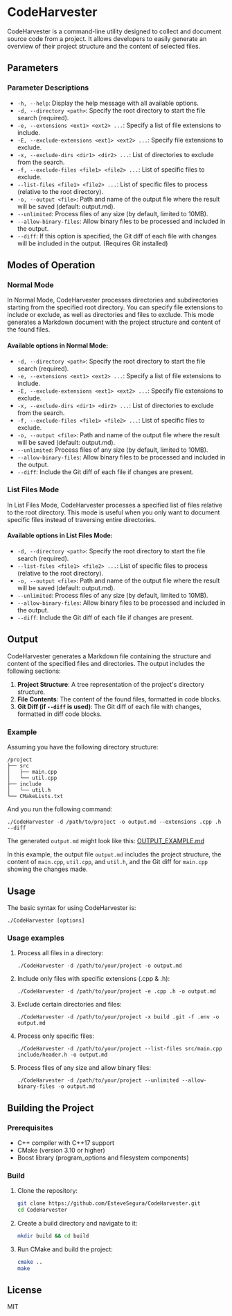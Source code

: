 # CodeHarvester

CodeHarvester is a command-line utility designed to collect and document source code from a project. It allows developers to easily generate an overview of their project structure and the content of selected files.

## Parameters

### Parameter Descriptions

- `-h, --help`: Display the help message with all available options.
- `-d, --directory <path>`: Specify the root directory to start the file search (required).
- `-e, --extensions <ext1> <ext2> ...`: Specify a list of file extensions to include.
- `-E, --exclude-extensions <ext1> <ext2> ...`: Specify file extensions to exclude.
- `-x, --exclude-dirs <dir1> <dir2> ...`: List of directories to exclude from the search.
- `-f, --exclude-files <file1> <file2> ...`: List of specific files to exclude.
- `--list-files <file1> <file2> ...`: List of specific files to process (relative to the root directory).
- `-o, --output <file>`: Path and name of the output file where the result will be saved (default: output.md).
- `--unlimited`: Process files of any size (by default, limited to 10MB).
- `--allow-binary-files`: Allow binary files to be processed and included in the output.
- `--diff`: If this option is specified, the Git diff of each file with changes will be included in the output. (Requires Git installed)

## Modes of Operation

### Normal Mode

In Normal Mode, CodeHarvester processes directories and subdirectories starting from the specified root directory. You can specify file extensions to include or exclude, as well as directories and files to exclude. This mode generates a Markdown document with the project structure and content of the found files.

#### Available options in Normal Mode:

- `-d, --directory <path>`: Specify the root directory to start the file search (required).
- `-e, --extensions <ext1> <ext2> ...`: Specify a list of file extensions to include.
- `-E, --exclude-extensions <ext1> <ext2> ...`: Specify file extensions to exclude.
- `-x, --exclude-dirs <dir1> <dir2> ...`: List of directories to exclude from the search.
- `-f, --exclude-files <file1> <file2> ...`: List of specific files to exclude.
- `-o, --output <file>`: Path and name of the output file where the result will be saved (default: output.md).
- `--unlimited`: Process files of any size (by default, limited to 10MB).
- `--allow-binary-files`: Allow binary files to be processed and included in the output.
- `--diff`: Include the Git diff of each file if changes are present.

### List Files Mode

In List Files Mode, CodeHarvester processes a specified list of files relative to the root directory. This mode is useful when you only want to document specific files instead of traversing entire directories.

#### Available options in List Files Mode:

- `-d, --directory <path>`: Specify the root directory to start the file search (required).
- `--list-files <file1> <file2> ...`: List of specific files to process (relative to the root directory).
- `-o, --output <file>`: Path and name of the output file where the result will be saved (default: output.md).
- `--unlimited`: Process files of any size (by default, limited to 10MB).
- `--allow-binary-files`: Allow binary files to be processed and included in the output.
- `--diff`: Include the Git diff of each file if changes are present.

## Output

CodeHarvester generates a Markdown file containing the structure and content of the specified files and directories. The output includes the following sections:

1. **Project Structure**: A tree representation of the project's directory structure.
2. **File Contents**: The content of the found files, formatted in code blocks.
3. **Git Diff (if `--diff` is used)**: The Git diff of each file with changes, formatted in diff code blocks.

### Example

Assuming you have the following directory structure:

```
/project
├── src
│   ├── main.cpp
│   └── util.cpp
├── include
│   └── util.h
└── CMakeLists.txt
```

And you run the following command:

```
./CodeHarvester -d /path/to/project -o output.md --extensions .cpp .h --diff
```

The generated `output.md` might look like this: [OUTPUT_EXAMPLE.md](OUTPUT_EXAMPLE.md)

In this example, the output file `output.md` includes the project structure, the content of `main.cpp`, `util.cpp`, and `util.h`, and the Git diff for `main.cpp` showing the changes made.

## Usage

The basic syntax for using CodeHarvester is:

```shell
./CodeHarvester [options]
```

### Usage examples

1. Process all files in a directory:
   ```shell
   ./CodeHarvester -d /path/to/your/project -o output.md
   ```

2. Include only files with specific extensions (.cpp & .h):
   ```shell
   ./CodeHarvester -d /path/to/your/project -e .cpp .h -o output.md
   ```

3. Exclude certain directories and files:
   ```shell
   ./CodeHarvester -d /path/to/your/project -x build .git -f .env -o output.md
   ```

4. Process only specific files:
   ```shell
   ./CodeHarvester -d /path/to/your/project --list-files src/main.cpp include/header.h -o output.md
   ```

5. Process files of any size and allow binary files:
   ```shell
   ./CodeHarvester -d /path/to/your/project --unlimited --allow-binary-files -o output.md
   ```

## Building the Project

### Prerequisites

- C++ compiler with C++17 support
- CMake (version 3.10 or higher)
- Boost library (program_options and filesystem components)

### Build

1. Clone the repository:
   ```bash
   git clone https://github.com/EsteveSegura/CodeHarvester.git
   cd CodeHarvester
   ```

2. Create a build directory and navigate to it:
   ```bash
   mkdir build && cd build
   ```

3. Run CMake and build the project:
   ```bash
   cmake ..
   make
   ```

## License

MIT
